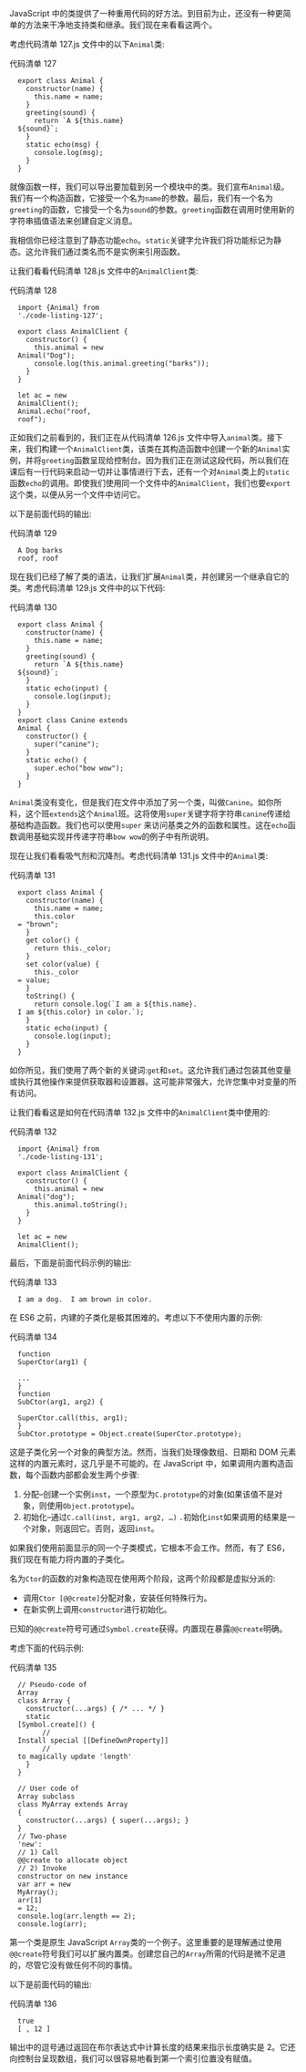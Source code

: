 JavaScript 中的类提供了一种重用代码的好方法。到目前为止，还没有一种更简单的方法来干净地支持类和继承。我们现在来看看这两个。

考虑代码清单 127.js 文件中的以下`Animal`类:

代码清单 127

```
  export class Animal {
    constructor(name) {
      this.name = name;
    }
    greeting(sound) {
      return `A ${this.name}
  ${sound}`;
    }
    static echo(msg) {
      console.log(msg);
    }  
  }

```

就像函数一样，我们可以导出要加载到另一个模块中的类。我们宣布`Animal`级。我们有一个构造函数，它接受一个名为`name`的参数。最后，我们有一个名为`greeting`的函数，它接受一个名为`sound`的参数。`greeting`函数在调用时使用新的字符串插值语法来创建自定义消息。

我相信你已经注意到了静态功能`echo`。`static`关键字允许我们将功能标记为静态。这允许我们通过类名而不是实例来引用函数。

让我们看看代码清单 128.js 文件中的`AnimalClient`类:

代码清单 128

```
  import {Animal} from
  './code-listing-127';

  export class AnimalClient {
    constructor() {
      this.animal = new
  Animal("Dog");
      console.log(this.animal.greeting("barks"));
    }
  }

  let ac = new
  AnimalClient();
  Animal.echo("roof,
  roof");

```

正如我们之前看到的，我们正在从代码清单 126.js 文件中导入`animal`类。接下来，我们构建一个`AnimalClient`类，该类在其构造函数中创建一个新的`Animal`实例，并将`greeting`函数呈现给控制台。因为我们正在测试这段代码，所以我们在课后有一行代码来启动一切并让事情进行下去，还有一个对`Animal`类上的`static`函数`echo`的调用。即使我们使用同一个文件中的`AnimalClient`，我们也要`export`这个类，以便从另一个文件中访问它。

以下是前面代码的输出:

代码清单 129

```
  A Dog barks
  roof, roof

```

现在我们已经了解了类的语法，让我们扩展`Animal`类，并创建另一个继承自它的类。考虑代码清单 129.js 文件中的以下代码:

代码清单 130

```
  export class Animal {
    constructor(name) {
      this.name = name;
    }
    greeting(sound) {
      return `A ${this.name}
  ${sound}`;
    }
    static echo(input) {
      console.log(input);
    }
  }
  export class Canine extends
  Animal {
    constructor() {
      super("canine");
    }
    static echo() {
      super.echo("bow wow");
    }
  }

```

`Animal`类没有变化，但是我们在文件中添加了另一个类，叫做`Canine`。如你所料，这个班`extends`这个`Animal`班。这将使用`super`关键字将字符串`canine`传递给基础构造函数。我们也可以使用`super` 来访问基类之外的函数和属性。这在`echo`函数调用基础实现并传递字符串`bow wow`的例子中有所说明。

现在让我们看看吸气剂和沉降剂。考虑代码清单 131.js 文件中的`Animal`类:

代码清单 131

```
  export class Animal {
    constructor(name) {
      this.name = name;
      this.color
  = "brown";
    }
    get color() { 
      return this._color;
    }
    set color(value) {
      this._color
  = value;
    }
    toString() {
      return console.log(`I am a ${this.name}. 
  I am ${this.color} in color.`);
    }
    static echo(input) {
      console.log(input);
    }
  }

```

如你所见，我们使用了两个新的关键词:`get`和`set`。这允许我们通过包装其他变量或执行其他操作来提供获取器和设置器。这可能非常强大，允许您集中对变量的所有访问。

让我们看看这是如何在代码清单 132.js 文件中的`AnimalClient`类中使用的:

代码清单 132

```
  import {Animal} from
  './code-listing-131';

  export class AnimalClient {
    constructor() {
      this.animal = new
  Animal("dog");
      this.animal.toString();
    }
  }

  let ac = new
  AnimalClient();

```

最后，下面是前面代码示例的输出:

代码清单 133

```
  I am a dog.  I am brown in color.

```

在 ES6 之前，内建的子类化是极其困难的。考虑以下不使用内置的示例:

代码清单 134

```
  function
  SuperCtor(arg1) {

  ...
  }
  function
  SubCtor(arg1, arg2) { 

  SuperCtor.call(this, arg1);
  }
  SubCtor.prototype = Object.create(SuperCtor.prototype);

```

这是子类化另一个对象的典型方法。然而，当我们处理像数组、日期和 DOM 元素这样的内置元素时，这几乎是不可能的。在 JavaScript 中，如果调用内置构造函数，每个函数内部都会发生两个步骤:

1.  分配–创建一个实例`inst`，一个原型为`C.prototype`的对象(如果该值不是对象，则使用`Object.prototype`)。
2.  初始化–通过`C.call(inst, arg1, arg2, …)` `.`初始化`inst`如果调用的结果是一个对象，则返回它。否则，返回`inst`。

如果我们使用前面显示的同一个子类模式，它根本不会工作。然而，有了 ES6，我们现在有能力将内置的子类化。

名为`Ctor`的函数的对象构造现在使用两个阶段，这两个阶段都是虚拟分派的:

*   调用`Ctor [@@create]`分配对象，安装任何特殊行为。
*   在新实例上调用`constructor`进行初始化。

已知的`@@create`符号可通过`Symbol.create`获得。内置现在暴露`@@create`明确。

考虑下面的代码示例:

代码清单 135

```
  // Pseudo-code of
  Array
  class Array {
    constructor(...args) { /* ... */ }
    static
  [Symbol.create]() {
        //
  Install special [[DefineOwnProperty]]
        //
  to magically update 'length'
    }
  }

  // User code of
  Array subclass
  class MyArray extends Array
  {
    constructor(...args) { super(...args); }
  }
  // Two-phase
  'new':
  // 1) Call
  @@create to allocate object
  // 2) Invoke
  constructor on new instance
  var arr = new
  MyArray();
  arr[1]
  = 12;
  console.log(arr.length == 2);
  console.log(arr);

```

第一个类是原生 JavaScript `Array`类的一个例子。这里重要的是理解通过使用`@@create`符号我们可以扩展内置类。创建您自己的`Array`所需的代码是微不足道的，尽管它没有做任何不同的事情。

以下是前面代码的输出:

代码清单 136

```
  true
  [ , 12 ]

```

输出中的逗号通过返回在布尔表达式中计算长度的结果来指示长度确实是 2。它还向控制台呈现数组，我们可以很容易地看到第一个索引位置没有赋值。
